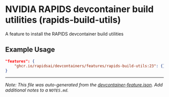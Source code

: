 
# NVIDIA RAPIDS devcontainer build utilities (rapids-build-utils)

A feature to install the RAPIDS devcontainer build utilities

## Example Usage

```json
"features": {
    "ghcr.io/rapidsai/devcontainers/features/rapids-build-utils:23": {}
}
```





---

_Note: This file was auto-generated from the [devcontainer-feature.json](https://github.com/rapidsai/devcontainers/blob/main/features/src/rapids-build-utils/devcontainer-feature.json).  Add additional notes to a `NOTES.md`._
